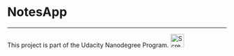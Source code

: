 # NotesApp

***

This project is part of the  Udacity Nanodegree Program.
<img width="31" alt="Screen Shot 2022-03-01 at 9 56 35 AM" src="https://user-images.githubusercontent.com/74434212/156147365-9d8d0827-2605-476f-88b9-b77a874af466.png">
